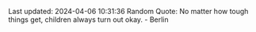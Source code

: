 Last updated: 2024-04-06 10:31:36
Random Quote: No matter how tough things get, children always turn out okay. - Berlin